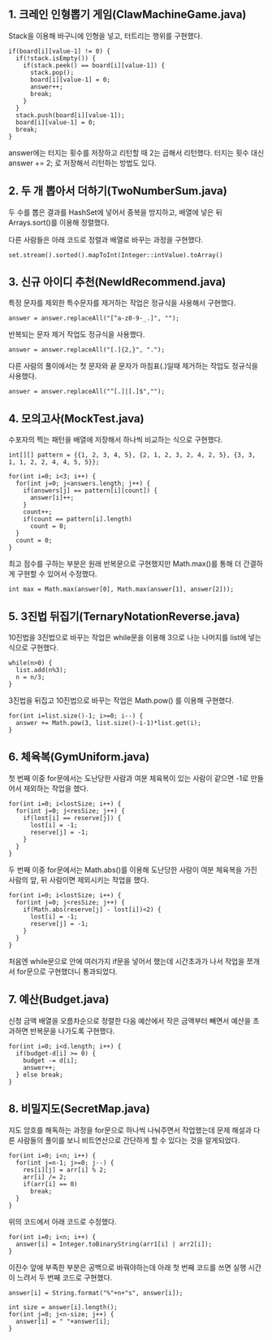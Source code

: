 ## 1. 크레인 인형뽑기 게임(ClawMachineGame.java)

Stack을 이용해 바구니에 인형을 넣고, 터트리는 행위를 구현했다.

```
if(board[i][value-1] != 0) {
  if(!stack.isEmpty()) {
    if(stack.peek() == board[i][value-1]) {
      stack.pop();
      board[i][value-1] = 0;
      answer++;
      break;
    }
  }
  stack.push(board[i][value-1]);
  board[i][value-1] = 0;
  break;
}
```

answer에는 터지는 횟수를 저장하고 리턴할 때 2는 곱해서 리턴했다.
터지는 횟수 대신 answer += 2; 로 저장해서 리턴하는 방법도 있다.

## 2. 두 개 뽑아서 더하기(TwoNumberSum.java)

두 수를 뽑은 결과를 HashSet에 넣어서 중복을 방지하고, 배열에 넣은 뒤 Arrays.sort()를 이용해 정렬했다.

다른 사람들은 아래 코드로 정렬과 배열로 바꾸는 과정을 구현했다.
```
set.stream().sorted().mapToInt(Integer::intValue).toArray()
```

## 3. 신규 아이디 추천(NewIdRecommend.java)

특정 문자를 제외한 특수문자를 제거하는 작업은 정규식을 사용해서 구현했다.
```
answer = answer.replaceAll("[^a-z0-9-_.]", "");
```

반복되는 문자 제거 작업도 정규식을 사용했다.
```
answer = answer.replaceAll("[.]{2,}", ".");
```

다른 사람의 풀이에서는 첫 문자와 끝 문자가 마침표(.)일때 제거하는 작업도 정규식을 사용했다.
```
answer = answer.replaceAll("^[.]|[.]$","");
```

## 4. 모의고사(MockTest.java)

수포자의 찍는 패턴을 배열에 저장해서 하나씩 비교하는 식으로 구현했다.
```
int[][] pattern = {{1, 2, 3, 4, 5}, {2, 1, 2, 3, 2, 4, 2, 5}, {3, 3, 1, 1, 2, 2, 4, 4, 5, 5}};

for(int i=0; i<3; i++) {
  for(int j=0; j<answers.length; j++) {
    if(answers[j] == pattern[i][count]) {
      answer[i]++;
    }
    count++;
    if(count == pattern[i].length)
      count = 0;
  }
  count = 0;
}
```

최고 점수를 구하는 부분은 원래 반복문으로 구현했지만 Math.max()를 통해 더 간결하게 구현할 수 있어서 수정했다.
```
int max = Math.max(answer[0], Math.max(answer[1], answer[2]));
```

## 5. 3진법 뒤집기(TernaryNotationReverse.java)

10진법을 3진법으로 바꾸는 작업은 while문을 이용해 3으로 나눈 나머지를 list에 넣는 식으로 구현했다.
```
while(n>0) {
  list.add(n%3);
  n = n/3;
}
```

3진법을 뒤집고 10진법으로 바꾸는 작업은 Math.pow() 를 이용해 구현했다.
```
for(int i=list.size()-1; i>=0; i--) {
  answer += Math.pow(3, list.size()-i-1)*list.get(i);
}
```

## 6. 체육복(GymUniform.java)

첫 번째 이중 for문에서는 도난당한 사람과 여분 체육복이 있는 사람이 같으면 -1로 만들어서 제외하는 작업을 했다.
```
for(int i=0; i<lostSize; i++) {
  for(int j=0; j<resSize; j++) {
    if(lost[i] == reserve[j]) {
      lost[i] = -1;
      reserve[j] = -1;
    }
  }
}
```

두 번째 이중 for문에서는 Math.abs()를 이용해 도난당한 사람이 여분 체육복을 가진 사람의 앞, 뒤 사람이면 제외시키는 작업을 했다.
```
for(int i=0; i<lostSize; i++) {
  for(int j=0; j<resSize; j++) {
    if(Math.abs(reserve[j] - lost[i])<2) {
      lost[i] = -1;
      reserve[j] = -1;
    }
  }
}
```

처음엔 while문으로 안에 여러가지 if문을 넣어서 했는데 시간초과가 나서 작업을 쪼개서 for문으로 구현했더니 통과되었다.

## 7. 예산(Budget.java)

신청 금액 배열을 오름차순으로 정렬한 다음 예산에서 작은 금액부터 빼면서 예산을 초과하면 반복문을 나가도록 구현했다.
```
for(int i=0; i<d.length; i++) {
  if(budget-d[i] >= 0) {
    budget -= d[i];
    answer++;
  } else break;
}
```

## 8. 비밀지도(SecretMap.java)

지도 암호를 해독하는 과정을 for문으로 하나씩 나눠주면서 작업했는데 문제 해설과 다른 사람들의 풀이를 보니 비트연산으로 간단하게 할 수 있다는 것을 알게되었다.

```
for(int i=0; i<n; i++) {
  for(int j=n-1; j>=0; j--) {
    res[i][j] = arr[i] % 2;
    arr[i] /= 2;
    if(arr[i] == 0)
      break;
  }
}
```
위의 코드에서 아래 코드로 수정했다.
```
for(int i=0; i<n; i++) {
  answer[i] = Integer.toBinaryString(arr1[i] | arr2[i]);
}
```

이진수 앞에 부족한 부분은 공백으로 바꿔야하는데 아래 첫 번째 코드를 쓰면 실행 시간이 느려서 두 번째 코드로 구현했다.
```
answer[i] = String.format("%"+n+"s", answer[i]);
```
```
int size = answer[i].length();
for(int j=0; j<n-size; j++) {
  answer[i] = " "+answer[i];
}
```